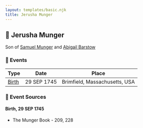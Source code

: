 ```yaml
---
layout: templates/basic.njk
title: Jerusha Munger
---
```

## 🔵 Jerusha Munger

Son of [Samuel Munger](/people/1/17676382) and [Abigail Barstow](/people/9/9488484)

### 📆 Events

Type | Date | Place
------ | ------ | ------
[Birth](#event-0) | 29 SEP 1745 | Brimfield, Massachusetts, USA

### 📰 Event Sources

#### <a id="event-0"></a> Birth, 29 SEP 1745
* The Munger Book  - 209, 228